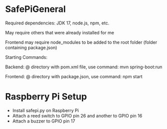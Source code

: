 # SafePiGeneral

Required dependencies: JDK 17, node.js, npm, etc.

May require others that were already installed for me

Frontend may require node_modules to be added to the root folder (folder containing package.json)

Starting Commands:

Backend:
@ directory with pom.xml file, use command: mvn spring-boot:run


Frontend:
@ directory with package.json, use command: npm start

# Raspberry Pi Setup

- Install safepi.py on Raspberry Pi
- Attach a reed switch to GPIO pin 26 and another to GPIO pin 16
- Attach a buzzer to GPIO pin 17
